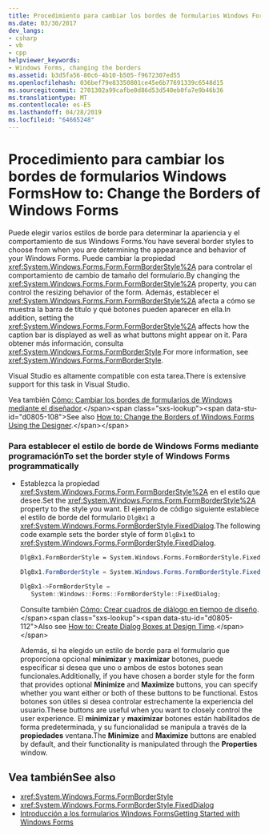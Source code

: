 ```yaml
---
title: Procedimiento para cambiar los bordes de formularios Windows Forms
ms.date: 03/30/2017
dev_langs:
- csharp
- vb
- cpp
helpviewer_keywords:
- Windows Forms, changing the borders
ms.assetid: b3d5fa56-80c6-4b10-b505-f9672307ed55
ms.openlocfilehash: 036bef79e83350801ce45e6b77691339c6548d15
ms.sourcegitcommit: 2701302a99cafbe0d86d53d540eb0fa7e9b46b36
ms.translationtype: MT
ms.contentlocale: es-ES
ms.lasthandoff: 04/28/2019
ms.locfileid: "64665248"
---
```

# <a name="how-to-change-the-borders-of-windows-forms"></a><span data-ttu-id="d0805-102">Procedimiento para cambiar los bordes de formularios Windows Forms</span><span class="sxs-lookup"><span data-stu-id="d0805-102">How to: Change the Borders of Windows Forms</span></span>
<span data-ttu-id="d0805-103">Puede elegir varios estilos de borde para determinar la apariencia y el comportamiento de sus Windows Forms.</span><span class="sxs-lookup"><span data-stu-id="d0805-103">You have several border styles to choose from when you are determining the appearance and behavior of your Windows Forms.</span></span> <span data-ttu-id="d0805-104">Puede cambiar la propiedad <xref:System.Windows.Forms.Form.FormBorderStyle%2A> para controlar el comportamiento de cambio de tamaño del formulario.</span><span class="sxs-lookup"><span data-stu-id="d0805-104">By changing the <xref:System.Windows.Forms.Form.FormBorderStyle%2A> property, you can control the resizing behavior of the form.</span></span> <span data-ttu-id="d0805-105">Además, establecer el <xref:System.Windows.Forms.Form.FormBorderStyle%2A> afecta a cómo se muestra la barra de título y qué botones pueden aparecer en ella.</span><span class="sxs-lookup"><span data-stu-id="d0805-105">In addition, setting the <xref:System.Windows.Forms.Form.FormBorderStyle%2A> affects how the caption bar is displayed as well as what buttons might appear on it.</span></span> <span data-ttu-id="d0805-106">Para obtener más información, consulta <xref:System.Windows.Forms.FormBorderStyle>.</span><span class="sxs-lookup"><span data-stu-id="d0805-106">For more information, see <xref:System.Windows.Forms.FormBorderStyle>.</span></span>  
  
 <span data-ttu-id="d0805-107">Visual Studio es altamente compatible con esta tarea.</span><span class="sxs-lookup"><span data-stu-id="d0805-107">There is extensive support for this task in Visual Studio.</span></span>  
  
 <span data-ttu-id="d0805-108">Vea también [Cómo: Cambiar los bordes de formularios de Windows mediante el diseñador](https://docs.microsoft.com/previous-versions/visualstudio/visual-studio-2010/yettzh3e(v=vs.100)).</span><span class="sxs-lookup"><span data-stu-id="d0805-108">See also [How to: Change the Borders of Windows Forms Using the Designer](https://docs.microsoft.com/previous-versions/visualstudio/visual-studio-2010/yettzh3e(v=vs.100)).</span></span>  
  
### <a name="to-set-the-border-style-of-windows-forms-programmatically"></a><span data-ttu-id="d0805-109">Para establecer el estilo de borde de Windows Forms mediante programación</span><span class="sxs-lookup"><span data-stu-id="d0805-109">To set the border style of Windows Forms programmatically</span></span>  
  
- <span data-ttu-id="d0805-110">Establezca la propiedad <xref:System.Windows.Forms.Form.FormBorderStyle%2A> en el estilo que desee.</span><span class="sxs-lookup"><span data-stu-id="d0805-110">Set the <xref:System.Windows.Forms.Form.FormBorderStyle%2A> property to the style you want.</span></span> <span data-ttu-id="d0805-111">El ejemplo de código siguiente establece el estilo de borde del formulario `DlgBx1` a <xref:System.Windows.Forms.FormBorderStyle.FixedDialog>.</span><span class="sxs-lookup"><span data-stu-id="d0805-111">The following code example sets the border style of form `DlgBx1` to <xref:System.Windows.Forms.FormBorderStyle.FixedDialog>.</span></span>  
  
    ```vb  
    DlgBx1.FormBorderStyle = System.Windows.Forms.FormBorderStyle.FixedDialog  
    ```  
  
    ```csharp  
    DlgBx1.FormBorderStyle = System.Windows.Forms.FormBorderStyle.FixedDialog;  
    ```  
  
    ```cpp  
    DlgBx1->FormBorderStyle =  
       System::Windows::Forms::FormBorderStyle::FixedDialog;  
    ```  
  
     <span data-ttu-id="d0805-112">Consulte también [Cómo: Crear cuadros de diálogo en tiempo de diseño](https://docs.microsoft.com/previous-versions/visualstudio/visual-studio-2010/55cz5x2c(v=vs.100)).</span><span class="sxs-lookup"><span data-stu-id="d0805-112">Also see [How to: Create Dialog Boxes at Design Time](https://docs.microsoft.com/previous-versions/visualstudio/visual-studio-2010/55cz5x2c(v=vs.100)).</span></span>  
  
     <span data-ttu-id="d0805-113">Además, si ha elegido un estilo de borde para el formulario que proporciona opcional **minimizar** y **maximizar** botones, puede especificar si desea que uno o ambos de estos botones sean funcionales.</span><span class="sxs-lookup"><span data-stu-id="d0805-113">Additionally, if you have chosen a border style for the form that provides optional **Minimize** and **Maximize** buttons, you can specify whether you want either or both of these buttons to be functional.</span></span> <span data-ttu-id="d0805-114">Estos botones son útiles si desea controlar estrechamente la experiencia del usuario.</span><span class="sxs-lookup"><span data-stu-id="d0805-114">These buttons are useful when you want to closely control the user experience.</span></span> <span data-ttu-id="d0805-115">El **minimizar** y **maximizar** botones están habilitados de forma predeterminada, y su funcionalidad se manipula a través de la **propiedades** ventana.</span><span class="sxs-lookup"><span data-stu-id="d0805-115">The **Minimize** and **Maximize** buttons are enabled by default, and their functionality is manipulated through the **Properties** window.</span></span>  
  
## <a name="see-also"></a><span data-ttu-id="d0805-116">Vea también</span><span class="sxs-lookup"><span data-stu-id="d0805-116">See also</span></span>

- <xref:System.Windows.Forms.FormBorderStyle>
- <xref:System.Windows.Forms.FormBorderStyle.FixedDialog>
- [<span data-ttu-id="d0805-117">Introducción a los formularios Windows Forms</span><span class="sxs-lookup"><span data-stu-id="d0805-117">Getting Started with Windows Forms</span></span>](getting-started-with-windows-forms.md)
